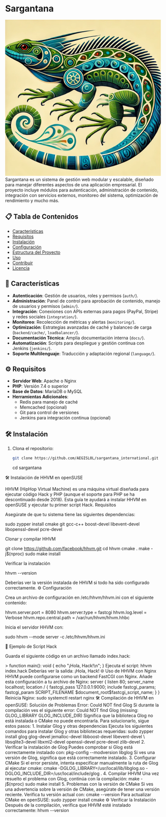 # Sargantana
![Sargantana](./assets/sargantana.webp)
Sargantana es un sistema de gestión web modular y escalable, diseñado para manejar diferentes aspectos de una aplicación empresarial. El proyecto incluye módulos para autenticación, administración de contenido, integración con servicios externos, monitoreo del sistema, optimización de rendimiento y mucho más.

## 📋 Tabla de Contenidos

- [Características](#Características)
- [Requisitos](#Requisitos)
- [Instalación](#Instalación)
- [Configuración](#Configuración)
- [Estructura del Proyecto](#Estructura-del-Proyecto)
- [Uso](#Uso)
- [Contribuir](#Contribuir)
- [Licencia](#Licencia)

## 🚀 Características

- **Autenticación**: Gestión de usuarios, roles y permisos (`auth/`).
- **Administración**: Panel de control para aprobación de contenido, manejo de usuarios y permisos (`admin/`).
- **Integración**: Conexiones con APIs externas para pagos (PayPal, Stripe) y redes sociales (`integration/`).
- **Monitoreo**: Recolección de métricas y alertas (`monitoring/`).
- **Optimización**: Estrategias avanzadas de caché y balanceo de carga (`backend/cache/`, `loadbalancer/`).
- **Documentación Técnica**: Amplia documentación interna (`docs/`).
- **Automatización**: Scripts para despliegue y gestión continua con Jenkins (`jenkins/`).
- **Soporte Multilenguaje**: Traducción y adaptación regional (`language/`).

## ⚙️ Requisitos

- **Servidor Web**: Apache o Nginx
- **PHP**: Versión 7.4 o superior
- **Base de Datos**: MariaDB o MySQL
- **Herramientas Adicionales**:
  - Redis para manejo de caché
  - Memcached (opcional)
  - Git para control de versiones
  - Jenkins para integración continua (opcional)

## 🛠️ Instalación

1. Clona el repositorio:

   ```bash
   git clone https://github.com/AEGISL0L/sargantana_international.git
   ```
   cd sargantana


🛠️ Instalación de HHVM en openSUSE

HHVM (HipHop Virtual Machine) es una máquina virtual diseñada para ejecutar código Hack y PHP (aunque el soporte para PHP se ha descontinuado desde 2018). Esta guía te ayudará a instalar HHVM en openSUSE y ejecutar tu primer script Hack.
Requisitos

Asegúrate de que tu sistema tiene las siguientes dependencias:

sudo zypper install cmake git gcc-c++ boost-devel libevent-devel libopenssl-devel pcre-devel

Clonar y compilar HHVM

git clone https://github.com/facebook/hhvm.git
cd hhvm
cmake .
make -j$(nproc)
sudo make install

Verificar la instalación

hhvm --version

Deberías ver la versión instalada de HHVM si todo ha sido configurado correctamente.
⚙️ Configuración

Crea un archivo de configuración en /etc/hhvm/hhvm.ini con el siguiente contenido:

hhvm.server.port = 8080
hhvm.server.type = fastcgi
hhvm.log.level = Verbose
hhvm.repo.central.path = /var/run/hhvm/hhvm.hhbc

Inicia el servidor HHVM con:

sudo hhvm --mode server -c /etc/hhvm/hhvm.ini

📝 Ejemplo de Script Hack

Guarda el siguiente código en un archivo llamado index.hack:

<?hh
<<__EntryPoint>>
function main(): void {
    echo "¡Hola, Hack!\n";
}

Ejecuta el script:

hhvm index.hack

Deberías ver la salida:

¡Hola, Hack!

🌐 Uso de HHVM con Nginx

HHVM puede configurarse como un backend FastCGI con Nginx. Añade esta configuración a tu archivo de Nginx:

server {
    listen 80;
    server_name localhost;

    location / {
        fastcgi_pass 127.0.0.1:9000;
        include fastcgi_params;
        fastcgi_param SCRIPT_FILENAME $document_root$fastcgi_script_name;
    }
}

Reinicia Nginx:

sudo systemctl restart nginx


🛠️ Compilación de HHVM en openSUSE: Solución de Problemas
Error: Could NOT find Glog

Si durante la compilación ves el siguiente error:

Could NOT find Glog (missing: GLOG_LIBRARY GLOG_INCLUDE_DIR)

Significa que la biblioteca Glog no está instalada o CMake no puede encontrarla. Para solucionarlo, sigue estos pasos:
1. Instalar Glog y otras dependencias

Ejecuta los siguientes comandos para instalar Glog y otras bibliotecas requeridas:

sudo zypper install glog glog-devel jemalloc-devel libboost-devel libevent-devel \
    libsqlite3-devel libxml2-devel openssl-devel pcre-devel zlib-devel

2. Verificar la instalación de Glog

Puedes comprobar si Glog está correctamente instalado con:

pkg-config --modversion libglog

Si ves una versión de Glog, significa que está correctamente instalado.
3. Configurar CMake

Si el error persiste, intenta especificar manualmente la ruta de Glog al ejecutar cmake:

cmake -DGLOG_LIBRARY=/usr/local/lib/libglog.so -DGLOG_INCLUDE_DIR=/usr/local/include/glog .

4. Compilar HHVM

Una vez resuelto el problema con Glog, continúa con la compilación:

make -j$(nproc)
sudo make install

5. Problemas con la versión de CMake

Si ves una advertencia sobre la versión de CMake, asegúrate de tener una versión reciente. Verifica tu versión actual con:

cmake --version

Para actualizar CMake en openSUSE:

sudo zypper install cmake

⚙️ Verificar la Instalación

Después de la compilación, verifica que HHVM esté instalado correctamente:

hhvm --version
